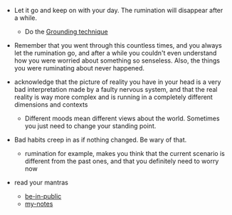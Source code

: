 - Let it go and keep on with your day. The rumination will disappear after a while.
  - Do the [Grounding technique](personal/health/mental-health/calm/Emergencies/Grounding.md)

- Remember that you went through this countless times, and you always let the rumination go, and after a while you couldn't even understand how you were worried about something so senseless. Also, the things you were ruminating about never happened.

- acknowledge that the picture of reality you have in your head is a very bad interpretation made by a faulty nervous system, and that the real reality is way more complex and is running in a completely different dimensions and contexts
  - Different moods mean different views about the world. Sometimes you just need to change your standing point. 

- Bad habits creep in as if nothing changed. Be wary of that.
  - rumination for example, makes you think that the current scenario is different from the past ones, and that you definitely need to worry now

- read your mantras
  - [be-in-public](obsidian://open?vault=be-in-public&file=personal%2Fhealth%2Fmental-health%2Fcalm%2FMantras)
  - [my-notes](obsidian://open?vault=my-notes&file=personal%2Fhealth%2Fmental-health%2FMantras )